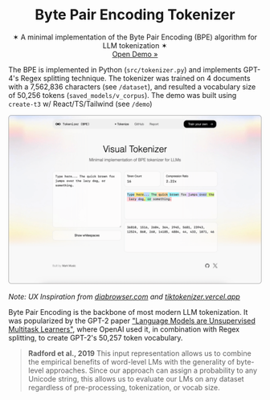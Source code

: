 <p align="center">
  <h1 align="center"><b>Byte Pair Encoding Tokenizer</b></h1>
  <p align="center">
  ✶ A minimal implementation of the Byte Pair Encoding (BPE) algorithm for LLM tokenization ✶
    <br />
    <a href="https://visual-tokenizer.vercel.app/">Open Demo »</a>
    <br />
  </p>
</p>

The BPE is implemented in Python (`src/tokenizer.py`) and implements GPT-4's Regex splitting technique. The tokenizer was trained on 4 documents with a 7,562,836 characters (see `/dataset`), and resulted a vocabulary size of 50,256 tokens (`saved_models/v_corpus`). The demo was built using `create-t3` w/ React/TS/Tailwind (see `/demo`)

![Visual Tokenizer](https://github.com/markmusic27/tokenizer/blob/main/docs/thumbnail_gh.png?raw=true)

_Note: UX Inspiration from [diabrowser.com](https://diabrowser.com) and [tiktokenizer.vercel.app](https://tiktokenizer.vercel.app/)_

Byte Pair Encoding is the backbone of most modern LLM tokenization. It was popularized by the GPT-2 paper ["Language Models are Unsupervised Multitask Learners"](https://cdn.openai.com/better-language-models/language_models_are_unsupervised_multitask_learners.pdf), where OpenAI used it, in combination with Regex splitting, to create GPT-2's 50,257 token vocabulary.

> **Radford et al., 2019**
> This input representation allows us to combine the empirical benefits of word-level LMs with the generality of byte-level approaches. Since our approach can assign a probability to any Unicode string, this allows us to evaluate our LMs on any dataset regardless of pre-processing, tokenization, or vocab size.

